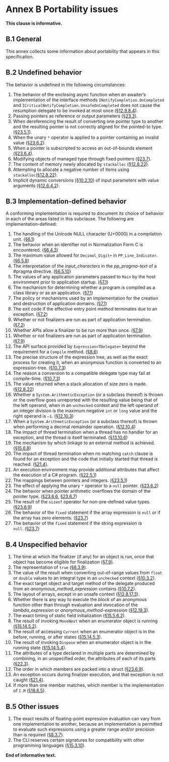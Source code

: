 # Annex B Portability issues

**This clause is informative.**

## B.1 General

This annex collects some information about portability that appears in this specification.

## B.2 Undefined behavior

The behavior is undefined in the following circumstances:

1. The behavior of the enclosing async function when an awaiter’s implementation of the interface methods `INotifyCompletion.OnCompleted` and `ICriticalNotifyCompletion.UnsafeOnCompleted` does not cause the resumption delegate to be invoked at most once ([§12.9.8.4](expressions.md#12984-run-time-evaluation-of-await-expressions)).
1. Passing pointers as reference or output parameters ([§23.3](unsafe-code.md#233-pointer-types)).
1. When dereferencing the result of converting one pointer type to another and the resulting pointer is not correctly aligned for the pointed-to type. ([§23.5.1](unsafe-code.md#2351-general)).
1. When the unary `*` operator is applied to a pointer containing an invalid value ([§23.6.2](unsafe-code.md#2362-pointer-indirection)).
1. When a pointer is subscripted to access an out-of-bounds element ([§23.6.4](unsafe-code.md#2364-pointer-element-access)).
1. Modifying objects of managed type through fixed pointers ([§23.7](unsafe-code.md#237-the-fixed-statement)).
1. The content of memory newly allocated by `stackalloc` ([§12.8.22](expressions.md#12822-stack-allocation)).
1. Attempting to allocate a negative number of items using `stackalloc`([§12.8.22](expressions.md#12822-stack-allocation)).
1. Implicit dynamic conversions ([§10.2.10](conversions.md#10210-implicit-dynamic-conversions)) of input parameters with value arguments ([§12.6.4.2](expressions.md#12642-applicable-function-member)).

## B.3 Implementation-defined behavior

A conforming implementation is required to document its choice of behavior in each of the areas listed in this subclause. The following are implementation-defined:

1. The handling of the Unicode NULL character (U+0000) in a compilation unit. ([§6.1](lexical-structure.md#61-programs))
1. The behavior when an identifier not in Normalization Form C is encountered. ([§6.4.3](lexical-structure.md#643-identifiers))
1. The maximum value allowed for `Decimal_Digit+` in `PP_Line_Indicator`. ([§6.5.8](lexical-structure.md#658-line-directives))
1. The interpretation of the *input_characters* in the *pp_pragma-text* of a #pragma directive. ([§6.5.10](lexical-structure.md#6510-pragma-directives))
1. The values of any application parameters passed to `Main` by the host environment prior to application startup. ([§7.1](basic-concepts.md#71-application-startup))
1. The mechanism for determining whether a program is compiled as a class library or as an application. ([§7.1](basic-concepts.md#71-application-startup))
1. The policy or mechanisms used by an implementation for the creation and destruction of application domains. ([§7.1](basic-concepts.md#71-application-startup))
1. The exit code if the effective entry point method terminates due to an exception. ([§7.2](basic-concepts.md#72-application-termination))
1. Whether or not finalizers are run as part of application termination. ([§7.2](basic-concepts.md#72-application-termination))
1. Whether APIs allow a finalizer to be run more than once. ([§7.9](basic-concepts.md#79-automatic-memory-management))
1. Whether or not finalizers are run as part of application termination. ([§7.9](basic-concepts.md#79-automatic-memory-management))
1. The API surface provided by `Expression<TDelegate>` beyond the requirement for a `Compile` method. ([§8.6](types.md#86-expression-tree-types))
1. The precise structure of the expression tree, as well as the exact process for creating it, when an anonymous function is converted to an expression-tree. ([§10.7.3](conversions.md#1073-evaluation-of-lambda-expression-conversions-to-expression-tree-types))
1. The reason a conversion to a compatible delegate type may fail at compile-time. ([§10.7.3](conversions.md#1073-evaluation-of-lambda-expression-conversions-to-expression-tree-types))
1. The value returned when a stack allocation of size zero is made. ([§12.8.22](expressions.md#12822-stack-allocation))
1. Whether a `System.ArithmeticException` (or a subclass thereof) is thrown or the overflow goes unreported with the resulting value being that of the left operand, when in an `unchecked` context and the left operand of an integer division is the maximum negative `int` or `long` value and the right operand is `–1`. ([§12.10.3](expressions.md#12103-division-operator))
1. When a `System.ArithmeticException` (or a subclass thereof) is thrown when performing a decimal remainder operation. ([§12.10.4](expressions.md#12104-remainder-operator))
1. The impact of thread termination when a thread has no handler for an exception, and the thread is itself terminated. ([§13.10.6](statements.md#13106-the-throw-statement))
1. The mechanism by which linkage to an external method is achieved. ([§15.6.8](classes.md#1568-external-methods))
1. The impact of thread termination when no matching `catch` clause is found for an exception and the code that initially started that thread is reached. ([§21.4](exceptions.md#214-how-exceptions-are-handled)).
1. An execution environment may provide additional attributes that affect the execution of a C# program. ([§22.5.1](attributes.md#2251-general))
1. The mappings between pointers and integers. ([§23.5.1](unsafe-code.md#2351-general))
1. The effect of applying the unary `*` operator to a `null` pointer. ([§23.6.2](unsafe-code.md#2362-pointer-indirection))
1. The behavior when pointer arithmetic overflows the domain of the pointer type. ([§23.6.6](unsafe-code.md#2366-pointer-increment-and-decrement), [§23.6.7](unsafe-code.md#2367-pointer-arithmetic))
1. The result of the `sizeof` operator for non-pre-defined value types. ([§23.6.9](unsafe-code.md#2369-the-sizeof-operator))
1. The behavior of the `fixed` statement if the array expression is `null` or if the array has zero elements. ([§23.7](unsafe-code.md#237-the-fixed-statement))
1. The behavior of the `fixed` statement if the string expression is `null`. ([§23.7](unsafe-code.md#237-the-fixed-statement))

## B.4 Unspecified behavior

1. The time at which the finalizer (if any) for an object is run, once that object has become eligible for finalization ([§7.9](basic-concepts.md#79-automatic-memory-management)).
1. The representation of `true` ([§8.3.9](types.md#839-the-bool-type)).
1. The value of the result when converting out-of-range values from `float` or `double` values to an integral type in an `unchecked` context ([§10.3.2](conversions.md#1032-explicit-numeric-conversions)).
1. The exact target object and target method of the delegate produced from an *anonymous_method_expression* contains ([§10.7.2](conversions.md#1072-evaluation-of-anonymous-function-conversions-to-delegate-types)).
1. The layout of arrays, except in an unsafe context ([§12.8.17.3](expressions.md#128173-array-creation-expressions)).
1. Whether there is any way to execute the *block* of an anonymous function other than through evaluation and invocation of the *lambda_expression* or *anonymous_method-expression* ([§12.19.3](expressions.md#12193-anonymous-function-bodies)).
1. The exact timing of static field initialization ([§15.5.6.2](classes.md#15562-static-field-initialization)).
1. The result of invoking `MoveNext` when an enumerator object is running ([§15.14.5.2](classes.md#151452-the-movenext-method)).
1. The result of accessing `Current` when an enumerator object is in the before, running, or after states ([§15.14.5.3](classes.md#151453-the-current-property)).
1. The result of invoking `Dispose` when an enumerator object is in the running state ([§15.14.5.4](classes.md#151454-the-dispose-method)).
1. The attributes of a type declared in multiple parts are determined by combining, in an unspecified order, the attributes of each of its parts ([§22.3](attributes.md#223-attribute-specification)).
1. The order in which members are packed into a struct ([§23.6.9](unsafe-code.md#2369-the-sizeof-operator)).
1. An exception occurs during finalizer execution, and that exception is not caught ([§21.4](exceptions.md#214-how-exceptions-are-handled)).
1. If more than one member matches, which member is the implementation of `I.M` ([§18.6.5](interfaces.md#1865-interface-mapping)).

## B.5 Other issues

1. The exact results of floating-point expression evaluation can vary from one implementation to another, because an implementation is permitted to evaluate such expressions using a greater range and/or precision than is required ([§8.3.7](types.md#837-floating-point-types)).
1. The CLI reserves certain signatures for compatibility with other programming languages ([§15.3.10](classes.md#15310-reserved-member-names)).

**End of informative text.**
